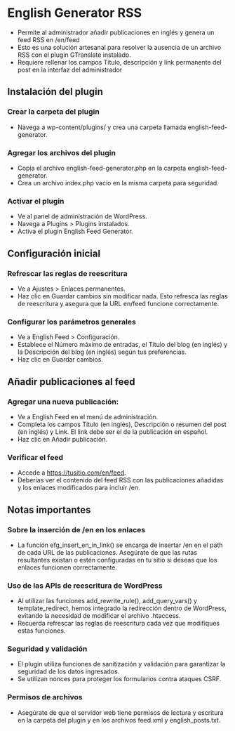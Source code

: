 # English Generator RSS
- Permite al administrador añadir publicaciones en inglés y genera un feed RSS en /en/feed
- Esto es una solución artesanal para resolver la ausencia de un archivo RSS con el plugin GTranslate instalado.
- Requiere rellenar los campos Título, descripción y link permanente del post en la interfaz del administrador
## Instalación del plugin
### Crear la carpeta del plugin
- Navega a wp-content/plugins/ y crea una carpeta llamada english-feed-generator.
### Agregar los archivos del plugin
- Copia el archivo english-feed-generator.php en la carpeta english-feed-generator.
- Crea un archivo index.php vacío en la misma carpeta para seguridad.
### Activar el plugin
- Ve al panel de administración de WordPress.
- Navega a Plugins > Plugins instalados.
- Activa el plugin English Feed Generator.
## Configuración inicial
### Refrescar las reglas de reescritura
- Ve a Ajustes > Enlaces permanentes.
- Haz clic en Guardar cambios sin modificar nada. Esto refresca las reglas de reescritura y asegura que la URL en/feed funcione correctamente.
### Configurar los parámetros generales
- Ve a English Feed > Configuración.
- Establece el Número máximo de entradas, el Título del blog (en inglés) y la Descripción del blog (en inglés) según tus preferencias. 
- Haz clic en Guardar cambios.
## Añadir publicaciones al feed
### Agregar una nueva publicación:
- Ve a English Feed en el menú de administración.
- Completa los campos Título (en inglés), Descripción o resumen del post (en inglés) y Link. El link debe ser el de la publicación en español.
- Haz clic en Añadir publicación.
### Verificar el feed
- Accede a https://tusitio.com/en/feed.
- Deberías ver el contenido del feed RSS con las publicaciones añadidas y los enlaces modificados para incluir /en.
## Notas importantes
### Sobre la inserción de /en en los enlaces
- La función efg_insert_en_in_link() se encarga de insertar /en en el path de cada URL de las publicaciones.
Asegúrate de que las rutas resultantes existan o estén configuradas en tu sitio si deseas que los enlaces funcionen correctamente.
### Uso de las APIs de reescritura de WordPress
- Al utilizar las funciones add_rewrite_rule(), add_query_vars() y template_redirect, hemos integrado la redirección dentro de WordPress, evitando la necesidad de modificar el archivo .htaccess.
- Recuerda refrescar las reglas de reescritura cada vez que modifiques estas funciones.
### Seguridad y validación
- El plugin utiliza funciones de sanitización y validación para garantizar la seguridad de los datos ingresados.
- Se utilizan nonces para proteger los formularios contra ataques CSRF.
### Permisos de archivos
- Asegúrate de que el servidor web tiene permisos de lectura y escritura en la carpeta del plugin y en los archivos feed.xml y english_posts.txt.
